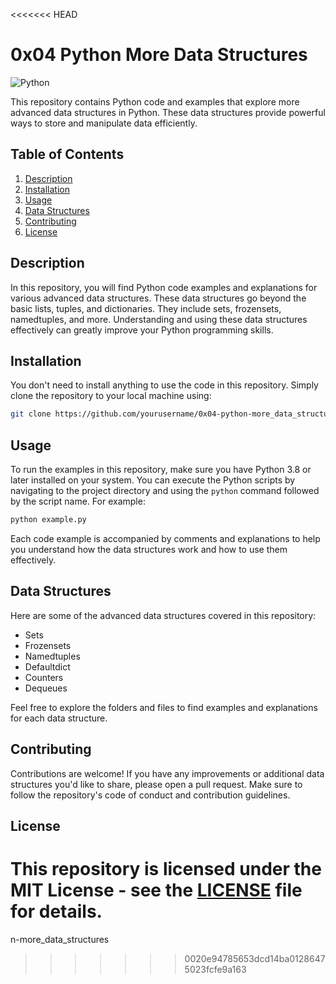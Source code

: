 <<<<<<< HEAD
# 0x04 Python More Data Structures

![Python](https://img.shields.io/badge/Python-3.9%20%7C%203.8-blue)

This repository contains Python code and examples that explore more advanced data structures in Python. These data structures provide powerful ways to store and manipulate data efficiently.

## Table of Contents

1. [Description](#description)
2. [Installation](#installation)
3. [Usage](#usage)
4. [Data Structures](#data-structures)
5. [Contributing](#contributing)
6. [License](#license)

## Description

In this repository, you will find Python code examples and explanations for various advanced data structures. These data structures go beyond the basic lists, tuples, and dictionaries. They include sets, frozensets, namedtuples, and more. Understanding and using these data structures effectively can greatly improve your Python programming skills.

## Installation

You don't need to install anything to use the code in this repository. Simply clone the repository to your local machine using:

```bash
git clone https://github.com/yourusername/0x04-python-more_data_structures.git
```

## Usage

To run the examples in this repository, make sure you have Python 3.8 or later installed on your system. You can execute the Python scripts by navigating to the project directory and using the `python` command followed by the script name. For example:

```bash
python example.py
```

Each code example is accompanied by comments and explanations to help you understand how the data structures work and how to use them effectively.

## Data Structures

Here are some of the advanced data structures covered in this repository:

- Sets
- Frozensets
- Namedtuples
- Defaultdict
- Counters
- Dequeues

Feel free to explore the folders and files to find examples and explanations for each data structure.

## Contributing

Contributions are welcome! If you have any improvements or additional data structures you'd like to share, please open a pull request. Make sure to follow the repository's code of conduct and contribution guidelines.

## License

This repository is licensed under the MIT License - see the [LICENSE](LICENSE) file for details.
=======

n-more_data_structures
>>>>>>> 0020e94785653dcd14ba01286475023fcfe9a163

